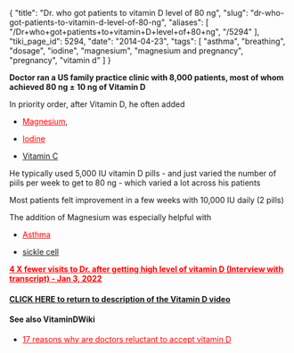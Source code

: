 {
    "title": "Dr. who got patients to vitamin D level of 80 ng",
    "slug": "dr-who-got-patients-to-vitamin-d-level-of-80-ng",
    "aliases": [
        "/Dr+who+got+patients+to+vitamin+D+level+of+80+ng",
        "/5294"
    ],
    "tiki_page_id": 5294,
    "date": "2014-04-23",
    "tags": [
        "asthma",
        "breathing",
        "dosage",
        "iodine",
        "magnesium",
        "magnesium and pregnancy",
        "pregnancy",
        "vitamin d"
    ]
}


**Doctor ran a US family practice clinic with 8,000 patients, most of whom achieved 80 ng ± 10 ng of Vitamin D** 

In priority order, after Vitamin D, he often added 

* <a href="/posts/overview-magnesium-and-vitamin-d" style="color: red; text-decoration: underline;" title="This post/category does not exist yet: Overview Magnesium and vitamin D">Magnesium</a>, 

* <a href="/posts/vitamin-d-and-iodine-are-similar-and-both-are-deficient-and-important-to-health" style="color: red; text-decoration: underline;" title="This post/category does not exist yet: Vitamin D and Iodine are similar, and both are deficient and important to health">Iodine</a>

* [Vitamin C](/posts/vitamin-c-is-important-for-the-common-cold-and-much-else) 

He typically used 5,000 IU vitamin D pills - and just varied the number of piils per week to get to 80 ng - which varied a lot across his patients

Most patients felt improvement in a few weeks with 10,000 IU daily (2 pills)

The addition of Magnesium was especially helpful with 

* <a href="/posts/overview-asthma-and-vitamin-d" style="color: red; text-decoration: underline;" title="This post/category does not exist yet: Overview Asthma and Vitamin D">Asthma</a>

* [sickle cell](/posts/sickle-cell-and-low-vitamin-d-3-presentations)

 **<a href="/posts/4-x-fewer-visits-to-dr-after-getting-high-level-of-vitamin-d-interview-with-transcript" style="color: red; text-decoration: underline;" title="This post/category does not exist yet: 4 X fewer visits to Dr. after getting high level of vitamin D (Interview with transcript) - Jan 3, 2022">4 X fewer visits to Dr. after getting high level of vitamin D (Interview with transcript) - Jan 3, 2022</a>** 

#### [CLICK HERE to return to description of the Vitamin D video](/posts/vitamin-d-details-after-viewing-the-video)

#### See also VitaminDWiki

* <a href="/posts/17-reasons-why-are-doctors-reluctant-to-accept-vitamin-d" style="color: red; text-decoration: underline;" title="This post/category does not exist yet: 17 reasons why are doctors reluctant to accept vitamin D">17 reasons why are doctors reluctant to accept vitamin D</a>